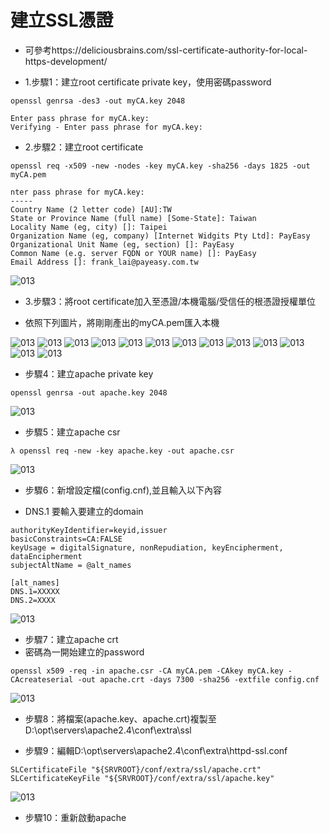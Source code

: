 # 建立SSL憑證

- 可參考https://deliciousbrains.com/ssl-certificate-authority-for-local-https-development/


- 1.步驟1：建立root certificate private key，使用密碼password

```
openssl genrsa -des3 -out myCA.key 2048

Enter pass phrase for myCA.key:
Verifying - Enter pass phrase for myCA.key:
```

- 2.步驟2：建立root certificate

```
openssl req -x509 -new -nodes -key myCA.key -sha256 -days 1825 -out myCA.pem

nter pass phrase for myCA.key:
-----
Country Name (2 letter code) [AU]:TW
State or Province Name (full name) [Some-State]: Taiwan
Locality Name (eg, city) []: Taipei
Organization Name (eg, company) [Internet Widgits Pty Ltd]: PayEasy
Organizational Unit Name (eg, section) []: PayEasy
Common Name (e.g. server FQDN or YOUR name) []: PayEasy
Email Address []: frank_lai@payeasy.com.tw
```

  ![013](cert/imgs/14.png)

- 3.步驟3：將root certificate加入至憑證/本機電腦/受信任的根憑證授權單位

 - 依照下列圖片，將剛剛產出的myCA.pem匯入本機

 ![013](cert/imgs/1.png)
  ![013](cert/imgs/2.png)
  ![013](cert/imgs/3.png)
  ![013](cert/imgs/4.png)
  ![013](cert/imgs/5.png)
  ![013](cert/imgs/6.png)
  ![013](cert/imgs/7.png)
  ![013](cert/imgs/8.png)
  ![013](cert/imgs/9.png)
  ![013](cert/imgs/10.png)
  ![013](cert/imgs/11.png)
  ![013](cert/imgs/12.png)
  ![013](cert/imgs/13.png)

- 步驟4：建立apache private key

```
openssl genrsa -out apache.key 2048
```
  ![013](cert/imgs/15.png)

- 步驟5：建立apache csr

```
λ openssl req -new -key apache.key -out apache.csr
```
![013](cert/imgs/16.png)

- 步驟6：新增設定檔(config.cnf),並且輸入以下內容

 -  DNS.1 要輸入要建立的domain

```
authorityKeyIdentifier=keyid,issuer
basicConstraints=CA:FALSE
keyUsage = digitalSignature, nonRepudiation, keyEncipherment, dataEncipherment
subjectAltName = @alt_names

[alt_names]
DNS.1=XXXXX
DNS.2=XXXX

```



![013](cert/imgs/17.png)


- 步驟7：建立apache crt
 - 密碼為一開始建立的password

```
openssl x509 -req -in apache.csr -CA myCA.pem -CAkey myCA.key -CAcreateserial -out apache.crt -days 7300 -sha256 -extfile config.cnf
```


![013](cert/imgs/18.png)


- 步驟8：將檔案(apache.key、apache.crt)複製至D:\opt\servers\apache2.4\conf\extra\ssl

- 步驟9：編輯D:\opt\servers\apache2.4\conf\extra\httpd-ssl.conf

```
SLCertificateFile "${SRVROOT}/conf/extra/ssl/apache.crt"
SLCertificateKeyFile "${SRVROOT}/conf/extra/ssl/apache.key"
```

![013](cert/imgs/19.png)

- 步驟10：重新啟動apache